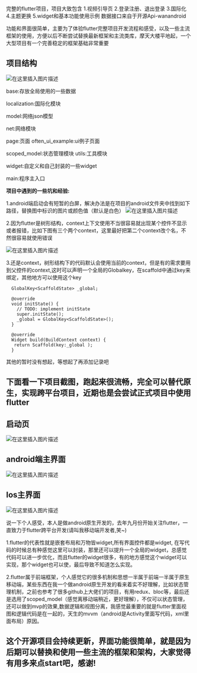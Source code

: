 完整的flutter项目，项目大致包含
1.视频引导页
2.登录注册、退出登录
3.国际化
4.主题更换
5.widget和基本功能使用示例
数据接口来自于开源Api-wanandroid

功能和界面很简单，主要为了体验flutter完整项目开发流程和感受，以及一些主流框架的使用，方便以后不断尝试替换最新框架和主流类库，摩天大楼平地起，一个大型项目有一个完善稳定的框架基础非常重要


## **项目结构**
![在这里插入图片描述](https://raw.githubusercontent.com/mingtianguohou100/wanandroid-flutter/master/resources/project_resources/project_structure.png)

 base:存放全局使用的一些数据
 
localization:国际化模块

 model:网络json模型
 
net:网络模块

page:页面
  often_ui_example:ui例子页面
  
 scoped_model:状态管理模块
utils:工具模块

widget:自定义和自己封装的一些widget

 main:程序主入口

**项目中遇到的一些坑和经验:**

1.android端启动会有短暂的白屏，解决办法是在项目的android文件夹中找到如下路径，替换图中标识的图片或颜色值（默认是白色）
![在这里插入图片描述](https://raw.githubusercontent.com/mingtianguohou100/wanandroid-flutter/master/resources/project_resources/erro_one.png)


2.因为flutter是树形结构，context上下文使用不当很容易就出现某个控件不显示或者报错，比如下图有三个两个context，这里最好把第二个context改个名，不然很容易就使用错误

![在这里插入图片描述](https://raw.githubusercontent.com/mingtianguohou100/wanandroid-flutter/master/resources/project_resources/erro_two.png)


3.还是context，树形结构下的代码默认会使用当前的context，但是有的需求要用到父控件的context,这时可以声明一个全局的Globalkey，在scaffold中通过key来绑定，其他地方可以使用这个key

```
  GlobalKey<ScaffoldState> _global;

  @override
  void initState() {
    // TODO: implement initState
    super.initState();
    _global = GlobalKey<ScaffoldState>();
  }

  @override
  Widget build(BuildContext context) {
   return Scaffold(key:_global );
  }
```
其他的暂时没有想起，等想起了再添加记录吧




## 下面看一下项目截图，跑起来很流畅，完全可以替代原生，实现跨平台项目，近期也是会尝试正式项目中使用flutter

## **启动页**

![在这里插入图片描述](https://raw.githubusercontent.com/mingtianguohou100/wanandroid-flutter/master/resources/project_resources/android_start.png)


## **android端主界面**
![在这里插入图片描述](https://raw.githubusercontent.com/mingtianguohou100/wanandroid-flutter/master/resources/project_resources/android_img.png)

## **Ios主界面**
![在这里插入图片描述](https://raw.githubusercontent.com/mingtianguohou100/wanandroid-flutter/master/resources/project_resources/ios-demonstration.gif)





说一下个人感受，本人是做android原生开发的，去年九月份开始关注flutter，一直致力于flutter跨平台开发(请叫我移动端开发者,笑~)


1.flutter的代表性就是嵌套布局和万物皆widget,所有界面控件都是widget, 在写代码的时候总有种感觉这里可以封装，那里还可以提升一个全局的widget，总感觉代码可以进一步优化，而且flutter的widget很多，有的地方感觉这个widget可以实现，那个widget也可以使，最后导致不知道怎么实现。


2.flutter属于前端框架，个人感觉它的很多机制和思想一半属于前端一半属于原生移动端，某些东西在我一个做android原生开发的看来着实不好理解，比如状态管理机制，之前也参考了很多github上大佬们的项目，有用redux、bloc等，最后还是选用了scoped_model（感觉离移动端稍近，更好理解），不仅可以状态管理，还可以做到mvp的效果,数据逻辑和视图分离，我感觉最重要的就是flutter里面视图和逻辑代码是在一起的，天生的mvvm（android是Activity里面写代码，xml里面布局）原因。









## 这个开源项目会持续更新，界面功能很简单，就是因为后期可以替换和使用一些主流的框架和架构，大家觉得有用多来点start吧，感谢!


